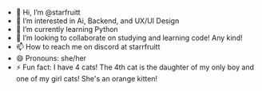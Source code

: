 - 👋 Hi, I’m @starfruitt
- 👀 I’m interested in Ai, Backend, and UX/UI Design
- 🌱 I’m currently learning Python
- 💞️ I’m looking to collaborate on studying and learning code! Any kind!
- 📫 How to reach me on discord at starrfruitt
- 😄 Pronouns: she/her
- ⚡ Fun fact: I have 4 cats! The 4th cat is the daughter of my only boy and one of my girl cats! She's an orange kitten!

<!---
starfruitt/starfruitt is a ✨ special ✨ repository because its `README.md` (this file) appears on your GitHub profile.
You can click the Preview link to take a look at your changes.
--->
